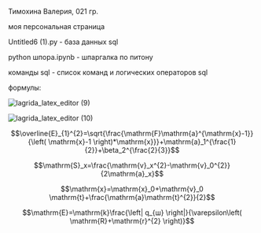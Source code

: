 Тимохина Валерия, 021 гр.

моя персональная страница

Untitled6 (1).py - база данных sql

python шпора.ipynb - шпаргалка по питону

команды sql - список команд и логических операторов sql

формулы:

![lagrida_latex_editor (9)](https://user-images.githubusercontent.com/114642658/201013805-17eea746-bf28-4820-bf3e-27a782bee660.png)

![lagrida_latex_editor (10)](https://user-images.githubusercontent.com/114642658/201016077-8ca2368d-b2b6-4597-94af-23b7f7cef787.png)

$$\overline{E}_{1}^{2}=\sqrt{\frac{\mathrm{F}\mathrm{a}^{\mathrm{x}-1}}{\left( \mathrm{x}-1 \right)*\mathrm{x}}}+\mathrm{a}_1^{\frac{1}{2}}+\beta_2^{\frac{2}{3}}$$

$$\mathrm{S}_x=\frac{\mathrm{v}_x^{2}-\mathrm{v}_0^{2}}{2\mathrm{a}_x}$$

$$\mathrm{x}=\mathrm{x}_0+\mathrm{v}_0 \mathrm{t}+\frac{\mathrm{a}\mathrm{t}^{2}}{2}$$

$$\mathrm{E}=\mathrm{k}\frac{\left| q_{ш} \right|}{\varepsilon\left( \mathrm{R}+\mathrm{r}^{2} \right)}$$
